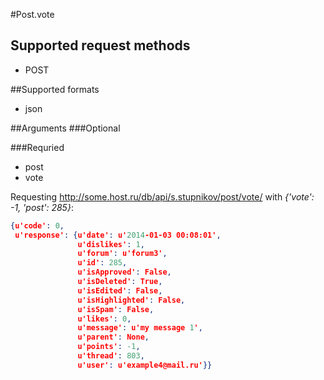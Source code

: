 #Post.vote

## Supported request methods 
* POST

##Supported formats
* json

##Arguments
###Optional


###Requried
* post
* vote

Requesting http://some.host.ru/db/api/s.stupnikov/post/vote/ with _{'vote': -1, 'post': 285}_:
```json
{u'code': 0,
 u'response': {u'date': u'2014-01-03 00:08:01',
               u'dislikes': 1,
               u'forum': u'forum3',
               u'id': 285,
               u'isApproved': False,
               u'isDeleted': True,
               u'isEdited': False,
               u'isHighlighted': False,
               u'isSpam': False,
               u'likes': 0,
               u'message': u'my message 1',
               u'parent': None,
               u'points': -1,
               u'thread': 803,
               u'user': u'example4@mail.ru'}}
```
